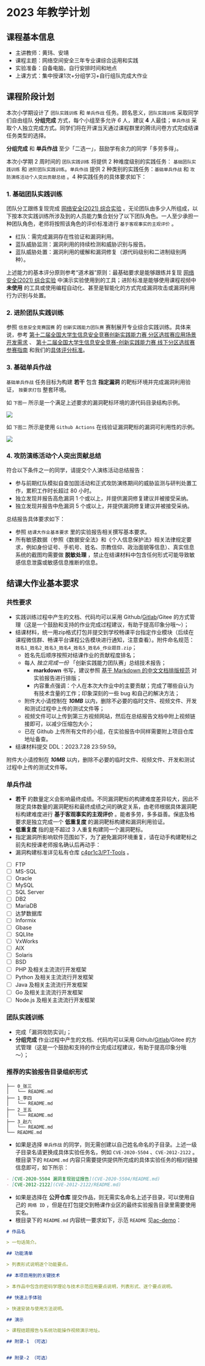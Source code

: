 # 2023 年教学计划

## 课程基本信息

* 主讲教师：黄玮、安靖
* 课程主题：网络空间安全三年专业课综合运用和实践
* 实验准备：自备电脑，自行安排时间和地点
* 上课方式：集中授课1次+分组学习+自行组队完成大作业

## 课程阶段计划

本次小学期设计了 `团队实践训练` 和 `单兵作战` 任务。顾名思义，`团队实践训练` 采取同学们自由组队 **分组完成** 方式，每个小组至多允许 *6* 人，建议 **4** 人最佳；`单兵作战` 采取个人独立完成方式。同学们将在开课当天通过课程群里的腾讯问卷方式完成结课任务类型的选择。

**分组完成** 和 **单兵作战** 至少「二选一」，鼓励学有余力的同学「多劳多得」。

本次小学期 2 周时间的 `团队实践训练` 将提供 2 种难度级别的实践任务： `基础团队实践训练` 和 `进阶团队实践训练`。`单兵作战` 提供 2 种类别的实践任务：`基础单兵作战` 和 `攻防演练活动个人突出贡献总结` 。4 种实践任务的具体要求如下：

### 1. 基础团队实践训练

团队分工跟练复现完成 [网络安全(2021) 综合实验](https://www.bilibili.com/video/BV1p3411x7da/) 。无论团队由多少人所组成，以下按本次实践训练所涉及到的人员能力集合划分了以下团队角色。一人至少承担一种团队角色，老师将按照该角色的评价标准进行 `基于客观事实的主观评价` 。

* 红队：需完成漏洞存在性验证和漏洞利用。
* 蓝队威胁监测：漏洞利用的持续检测和威胁识别与报告。
* 蓝队威胁处置：漏洞利用的缓解和漏洞修复（源代码级别和二进制级别两种）。

上述能力的基本评分原则参考“道术器”原则：最基础要求是能够跟练并复现 [网络安全(2021) 综合实验](https://www.bilibili.com/video/BV1p3411x7da/) 中演示实验使用到的工具；进阶标准是能够使用课程视频中 **未使用** 的工具或使用编程自动化、甚至是智能化的方式完成漏洞攻击或漏洞利用行为识别与处置。

### 2. 进阶团队实践训练

参照 `信息安全竞赛国赛` 的 `创新实践能力团队赛` 赛制展开专业综合实践训练。具体来说，参考 [第十二届全国大学生信息安全竞赛创新实践能力赛 分区选拔赛应用场景开发需求](http://www.ciscn.cn/announcement/view/122) 、 [第十二届全国大学生信息安全竞赛-创新实践能力赛 线下分区选拔赛参赛指南](http://www.ciscn.cn/announcement/view/126) 和我们的[具体评分标准](../assessment.md)。

### 3. 基础单兵作战

`基础单兵作战` 任务目标为构建 **若干** 包含 **指定漏洞** 的靶标环境并完成漏洞利用验证， `按要求打包` 整套环境。

如 `下图一` 所示是一个满足上述要求的漏洞靶标环境的源代码目录结构示例。

![](img/pt-tools-1.png)

如 `下图二` 所示是使用 `Github Actions` 在线验证漏洞靶标的漏洞可利用性的示例。

![](img/pt-tools-2.png)

### 4. 攻防演练活动个人突出贡献总结

符合以下条件之一的同学，请提交个人演练活动总结报告：

* 参与前期红队模拟自查加固活动和正式攻防演练期间的威胁监测与研判处置工作，累积工作时长超过 80 小时。
* 独立发现并报告高危漏洞 1 个或以上，并提供漏洞修复建议并被接受采纳。
* 独立发现并报告中危漏洞 5 个或以上，并提供漏洞修复建议并被接受采纳。

总结报告具体要求如下：

* 参照 `结课大作业基本要求` 里的实验报告相关撰写基本要求。
* 所有敏感数据（参照《数据安全法》和《个人信息保护法》相关法律规定要求，例如身份证号、手机号、姓名、宗教信仰、政治面貌等信息）、真实信息系统的截图均需要做 **脱敏处理** ，禁止在结课材料中包含任何形式可能导致敏感信息泄露或敏感信息推断的信息。

## 结课大作业基本要求

### 共性要求

* 实践训练过程中产生的文档、代码均可以采用 Github/[Gitlab](https://git.cuc.edu.cn)/Gitee 的方式管理（这是一个鼓励和支持的作业完成过程建议，有助于提高印象分哦～）；
* 结课材料，统一用zip格式打包并提交到学校畅课平台指定作业模块（后续在课程微信群、畅课平台课程公告模块进行通知，注意查看）。附件命名规范：`姓名1_姓名2_姓名3_姓名4_姓名5_姓名6_作业题目.zip`；
    * 姓名先后顺序按照对结课作业的贡献程度排名；
    * 每人 *独立完成一份* 「创新实践能力团队赛」总结技术报告；
        * **markdown** 书写，建议参照 [基于 Markdown 的中文文档排版规范](https://xie.infoq.cn/article/69feb60ca6fba4ae0c8adeef6) 对实验报告进行排版；
        * 内容重点强调：个人在本次大作业中的主要贡献；完成了哪些自认为有技术含量的工作；印象深刻的一些 bug 和自己的解决方法；
    * 附件大小请控制在 ***10MB*** 以内，删除不必要的临时文件、视频文件、开发和测试过程中上传的测试文件等；
    * 视频文件可以上传到第三方视频网站，然后在总结报告文档中附上视频链接即可，以减少压缩包大小；
    * 已在 Github 上传所有文件的小组，在实验报告中同样需要附上项目仓库地址备查。
* 结课材料提交 DDL：2023.7.28 23:59:59。 

附件大小请控制在 ***10MB*** 以内，删除不必要的临时文件、视频文件、开发和测试过程中上传的测试文件等。

### 单兵作战

* **若干** 的数量定义会影响最终成绩。不同漏洞靶标的构建难度差异较大，因此不限定具体数量的漏洞靶标和最终成绩之间的确定关系，由老师根据具体漏洞靶标构建难度进行 **基于客观事实的主观评价** 。能者多劳，多多益善。保底及格要求是独立完成一个 **低重复度** 的漏洞靶标构建和漏洞利用验证。
* **低重复度** 指的是不超过 3 人重复构建同一个漏洞靶标。  
* 指定漏洞所影响软件范围如下，为了避免漏洞环境重复，请在动手构建靶标之前先和授课老师报名确认后再动手：
* 漏洞构建标准详见私有仓库 [c4pr1c3/PT-Tools](https://github.com/c4pr1c3/PT-Tools) 。

- [ ] FTP 
- [ ] MS-SQL
- [ ] Oracle
- [ ] MySQL
- [ ] SQL Server
- [ ] DB2
- [ ] MariaDB
- [ ] 达梦数据库
- [ ] Informix
- [ ] Gbase
- [ ] SQLlite
- [ ] VxWorks
- [ ] AIX
- [ ] Solaris
- [ ] BSD
- [ ] PHP 及相关主流流行开发框架
- [ ] Python 及相关主流流行开发框架
- [ ] Java 及相关主流流行开发框架
- [ ] Go 及相关主流流行开发框架
- [ ] Node.js 及相关主流流行开发框架

### 团队实践训练

* 完成「漏洞攻防实训」；
* **分组完成** 作业过程中产生的文档、代码均可以采用 Github/[Gitlab](https://git.cuc.edu.cn)/Gitee 的方式管理（这是一个鼓励和支持的作业完成过程建议，有助于提高印象分哦～）；

### 推荐的实验报告目录组织形式

```
├── 0_张三
│   └── README.md
├── 1_李四
│   └── README.md
├── 2_王五
│   └── README.md
├── 3_赵六
│   └── README.md
└── README.md
```

- 如果是选择 `单兵作战` 的同学，则无需创建以自己姓名命名的子目录。上述一级子目录名请更换成具体实验任务名，例如 `CVE-2020-5504` 、`CVE-2012-2122` 。根目录下的 `README.md` 内容只需要提供提供所完成的具体实验任务的相对链接信息即可，如下所示：

```markdown
- [CVE-2020-5504 漏洞复现验证报告](CVE-2020-5504/README.md)
- [CVE-2012-2122](CVE-2012-2122/README.md)
```

- 如果是选择在 **公开仓库** 提交作品，则无需实名命名上述子目录，可以使用自己的 `网络 ID` ，但是在打包提交到畅课作业区的最终实验报告目录里需要使用实名。
- 根目录下的 `README.md` 内容统一要求如下，示范 `README` 见[ac-demo](https://github.com/c4pr1c3/ac-demo)：

```markdown
# 作品名

> 一句话简介。

## 功能清单

> 列表形式说明逐个功能要点。

## 本项目用到的关键技术

> 本作品中包含的密码学理论与技术示范应用要点说明，列表形式、逐个要点说明。

## 快速上手体验

> 快速安装与使用方法说明。

## 演示

> 课程结题报告与系统功能操作视频演示地址。

## 附录-1 （可选）


## 附录-2 （可选）
```


